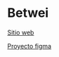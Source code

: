 # Betwei

[Sitio web](https://betwei.vercel.app/)

[Proyecto figma](https://www.figma.com/file/bmd3mpXCXFVfFg7nrfSmcM/betWei?node-id=61%3A738)
